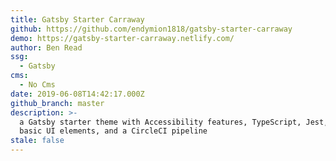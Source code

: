 ```yaml
---
title: Gatsby Starter Carraway
github: https://github.com/endymion1818/gatsby-starter-carraway
demo: https://gatsby-starter-carraway.netlify.com/
author: Ben Read
ssg:
  - Gatsby
cms:
  - No Cms
date: 2019-06-08T14:42:17.000Z
github_branch: master
description: >-
  a Gatsby starter theme with Accessibility features, TypeScript, Jest, some
  basic UI elements, and a CircleCI pipeline
stale: false
---
```


